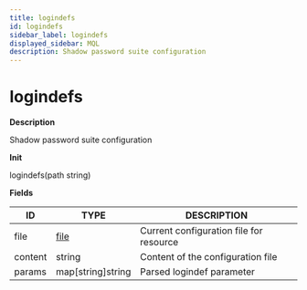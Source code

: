 ```yaml
---
title: logindefs
id: logindefs
sidebar_label: logindefs
displayed_sidebar: MQL
description: Shadow password suite configuration
---
```


# logindefs

**Description**

Shadow password suite configuration

**Init**

logindefs(path string)

**Fields**

| ID      | TYPE              | DESCRIPTION                             |
| ------- | ----------------- | --------------------------------------- |
| file    | [file](file.md)   | Current configuration file for resource |
| content | string            | Content of the configuration file       |
| params  | map[string]string | Parsed logindef parameter               |
